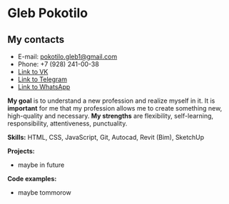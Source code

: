 # Gleb Pokotilo

## **My contacts**
* E-mail: pokotilo.gleb1@gmail.com
* Phone: +7 (928) 241-00-38
* [Link to VK](https://vk.com/sickelektricmind)
* [Link to Telegram](https://t.me/PokotiloGleb)
* [Link to WhatsApp](https://wa.me/+79282410038)

**My goal** is to understand a new profession and realize myself in it.
It is **important** for me that my profession allows me to create something new, high-quality and necessary.
**My strengths** are flexibility, self-learning, responsibility, attentiveness, punctuality.

__Skills:__ HTML, CSS, JavaScript, Git, Autocad, Revit (Bim), SketchUp

__Projects:__
* maybe in future

__Code examples:__
* maybe tommorow
